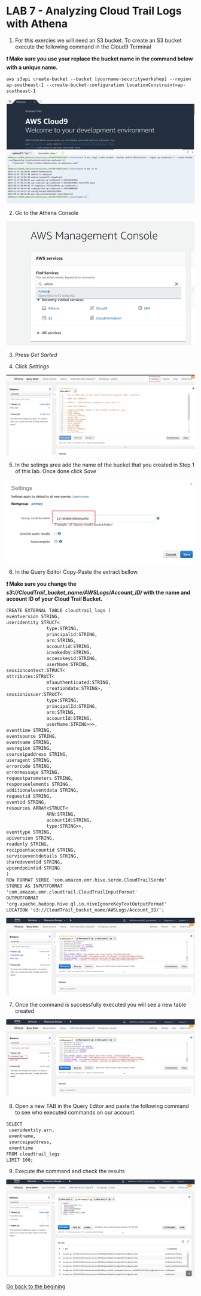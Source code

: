 # LAB 7 - Analyzing Cloud Trail Logs with Athena

1. For this exercies we will need an S3 bucket. To create an S3 bucket execute the following command in the Cloud9 Terminal

 **:heavy_exclamation_mark: Make sure you use your replace the bucket name in the command below with a unique name.**

```
aws s3api create-bucket --bucket [yourname-securityworkshop] --region ap-southeast-1 --create-bucket-configuration LocationConstraint=ap-southeast-1
```
![images](images/s3bucket.png)

2. Go to the Athena Console

![images](images/gotoathena.png)

3. Press *Get Sarted*

4. Click *Settings*

![images](images/settings.png)

5. In the setings area add the name of the bucket that you created in Step 1 of this lab. Once done click *Save*

![images](images/settingbucket.png)

6. In the Query Editor Copy-Paste the extract bellow.

 **:heavy_exclamation_mark: Make sure you change the ___s3://CloudTrail_bucket_name/AWSLogs/Account_ID/___ with the name and account ID of your Cloud Trail Bucket.**

```
CREATE EXTERNAL TABLE cloudtrail_logs (
eventversion STRING,
useridentity STRUCT<
               type:STRING,
               principalid:STRING,
               arn:STRING,
               accountid:STRING,
               invokedby:STRING,
               accesskeyid:STRING,
               userName:STRING,
sessioncontext:STRUCT<
attributes:STRUCT<
               mfaauthenticated:STRING,
               creationdate:STRING>,
sessionissuer:STRUCT<
               type:STRING,
               principalId:STRING,
               arn:STRING,
               accountId:STRING,
               userName:STRING>>>,
eventtime STRING,
eventsource STRING,
eventname STRING,
awsregion STRING,
sourceipaddress STRING,
useragent STRING,
errorcode STRING,
errormessage STRING,
requestparameters STRING,
responseelements STRING,
additionaleventdata STRING,
requestid STRING,
eventid STRING,
resources ARRAY<STRUCT<
               ARN:STRING,
               accountId:STRING,
               type:STRING>>,
eventtype STRING,
apiversion STRING,
readonly STRING,
recipientaccountid STRING,
serviceeventdetails STRING,
sharedeventid STRING,
vpcendpointid STRING
)
ROW FORMAT SERDE 'com.amazon.emr.hive.serde.CloudTrailSerde'
STORED AS INPUTFORMAT 'com.amazon.emr.cloudtrail.CloudTrailInputFormat'
OUTPUTFORMAT 'org.apache.hadoop.hive.ql.io.HiveIgnoreKeyTextOutputFormat'
LOCATION 's3://CloudTrail_bucket_name/AWSLogs/Account_ID/';
```
![images](images/query.png)

7. Once the command is successfully executed you will see a new table created

![images](images/table.png)

8. Open a new TAB in the Query Editor and paste the following command to see who executed commands on our account.

```
SELECT
 useridentity.arn,
 eventname,
 sourceipaddress,
 eventtime
FROM cloudtrail_logs
LIMIT 100;
```

9. Execute the command and check the results

![images](images/results.png)

[Go back to the begining](/../../)
